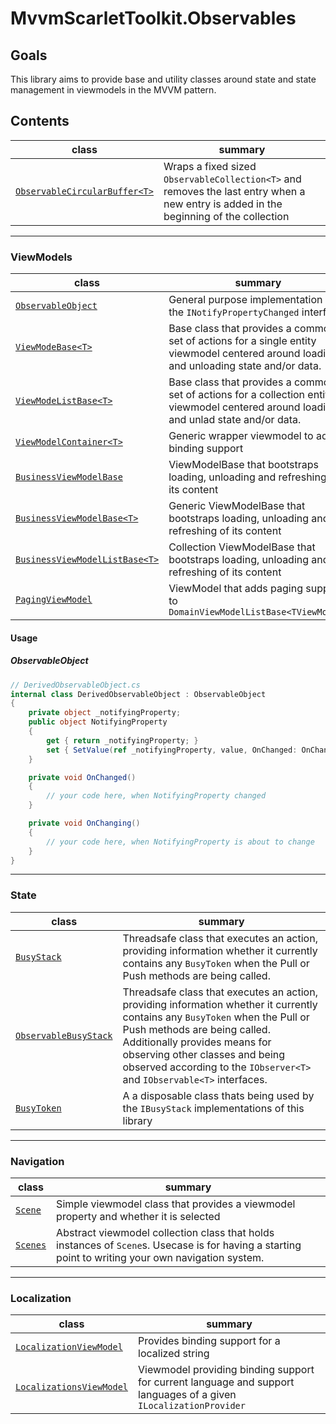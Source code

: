 # MvvmScarletToolkit.Observables

## Goals

This library aims to provide base and utility classes around state and state management in viewmodels in the MVVM pattern.

## Contents

|class|summary|
|---|---|
|[``ObservableCircularBuffer<T>``](ObservableCircularBuffer.cs)| Wraps a fixed sized ``ObservableCollection<T>`` and removes the last entry when a new entry is added in the beginning of the collection|

---

### ViewModels

|class|summary|
|---|---|
|[``ObservableObject``](ViewModels\Base\ObservableObject.cs)|General purpose implementation of the ``INotifyPropertyChanged`` interface|
|[``ViewModeBase<T>``](ViewModels\Base\ViewModelBase.cs)|Base class that provides a common set of actions for a single entity viewmodel centered around loading and unloading state and/or data.|
|[``ViewModeListBase<T>``](ViewModels\Base\ViewModelListBase.cs)|Base class that provides a common set of actions for a collection entity viewmodel centered around loading and unlad state and/or data.|
|[``ViewModelContainer<T>``](ViewModels\ViewModelContainer.cs)|Generic wrapper viewmodel to add binding support|
|[``BusinessViewModelBase``](ViewModels\Base\BusinessViewModelBase.cs)|ViewModelBase that bootstraps loading, unloading and refreshing of its content|
|[``BusinessViewModelBase<T>``](ViewModels\Base\BusinessViewModelBase.cs)|Generic ViewModelBase that bootstraps loading, unloading and refreshing of its content
|[``BusinessViewModelListBase<T>``](ViewModels\Base\BusinessViewModelListBase.cs)|Collection ViewModelBase that bootstraps loading, unloading and refreshing of its content|
|[``PagingViewModel``](ViewModels\PagingViewModel.cs)|ViewModel that adds paging support to ``DomainViewModelListBase<TViewModel>``|

#### Usage

##### ObservableObject

```cs
// DerivedObservableObject.cs
internal class DerivedObservableObject : ObservableObject
{
    private object _notifyingProperty;
    public object NotifyingProperty
    {
        get { return _notifyingProperty; }
        set { SetValue(ref _notifyingProperty, value, OnChanged: OnChanged, OnChanging: OnChanging); }
    }

    private void OnChanged()
    {
        // your code here, when NotifyingProperty changed
    }

    private void OnChanging()
    {
        // your code here, when NotifyingProperty is about to change
    }
}
```

---

### State

|class|summary|
|---|---|
|[``BusyStack``](ViewModels\State\BusyStack.cs)|Threadsafe class that executes an action, providing information whether it currently contains any ``BusyToken`` when the Pull or Push methods are being called.|
|[``ObservableBusyStack``](ViewModels\State\ObservableBusyStack.cs)|Threadsafe class that executes an action, providing information whether it currently contains any ``BusyToken`` when the Pull or Push methods are being called. Additionally provides means for observing other classes and being observed according to the ``IObserver<T>`` and ``IObservable<T>`` interfaces.|
|[``BusyToken``](ViewModels\State\BusyToken.cs)|A a disposable class thats being used by the ``IBusyStack`` implementations of this library|

---

### Navigation

|class|summary|
|---|---|
|[``Scene``](ViewModels\Navigation\Scene.cs)|Simple viewmodel class that provides a viewmodel property and whether it is selected|
|[``Scenes``](ViewModels\Navigation\Scenes.cs)|Abstract viewmodel collection class that holds instances of ``Scene``s. Usecase is for having a starting point to writing your own navigation system. |

---

### Localization

|class|summary|
|---|---|
|[``LocalizationViewModel``](ViewModels\Localization\LocalizationViewModel.cs)|Provides binding support for a localized string|
|[``LocalizationsViewModel``](ViewModels\Localization\LocalizationsViewModel.cs)|Viewmodel providing binding support for current language and support languages of a given ``ILocalizationProvider``|
